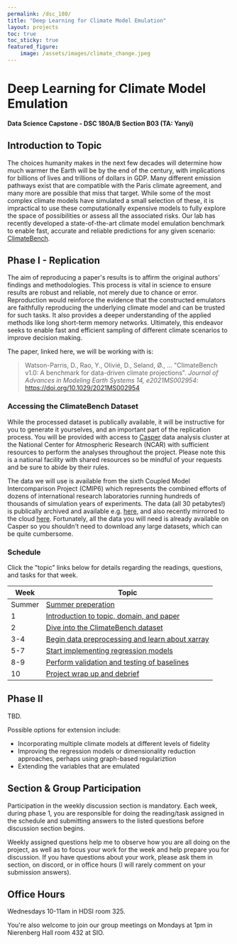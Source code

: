 ```yaml
---
permalink: /dsc_180/
title: "Deep Learning for Climate Model Emulation"
layout: projects
toc: true
toc_sticky: true
featured_figure: 
    image: /assets/images/climate_change.jpeg
---
```

# Deep Learning for Climate Model Emulation
**Data Science Capstone - DSC 180A/B Section B03 (TA: Yanyi)**

## Introduction to Topic

The choices humanity makes in the next few decades will determine how much warmer the Earth will be by the end of the century, with implications for billions of lives and trillions of dollars in GDP. Many different emission pathways exist that are compatible with the Paris climate agreement, and many more are possible that miss that target. While some of the most complex climate models have simulated a small selection of these, it is impractical to use these computationally expensive models to fully explore the space of possibilities or assess all the associated risks. Our lab has recently developed a state-of-the-art climate model emulation benchmark to enable fast, accurate and reliable predictions for any given scenario: [ClimateBench](<https://github.com/duncanwp/ClimateBench>). 

## Phase I - Replication

The aim of reproducing a paper's results is to affirm the original authors' findings and methodologies. This process is vital in science to ensure results are robust and reliable, not merely due to chance or error. Reproduction would reinforce the evidence that the constructed emulators are faithfully reproducing the underlying climate model and can be trusted for such tasks. It also provides a deeper understanding of the applied methods like long short-term memory networks. Ultimately, this endeavor seeks to enable fast and efficient sampling of different climate scenarios to improve decision making.

The paper, linked here, we will be working with is:
>  Watson-Parris, D., Rao, Y., Olivié, D., Seland, Ø., ... "ClimateBench v1.0: A benchmark for data-driven climate projections". *Journal of Advances in Modeling Earth Systems 14, e2021MS002954*: <https://doi.org/10.1029/2021MS002954>


### Accessing the ClimateBench Dataset

While the processed dataset is publically available, it will be instructive for you to generate it yourselves, and an important part of the replication process. You will be provided with access to [Casper](https://arc.ucar.edu/knowledge_base/70549550) data analysis cluster at the National Center for Atmospheric Research (NCAR) with sufficient resources to perform the analyses throughout the project. Please note this is a national facility with shared resources so be mindful of your requests and be sure to abide by their rules.

The data we will use is available from the sixth Coupled Model Intercomparison Project (CMIP6) which represents the combined efforts of dozens of international research laboratories running hundreds of thousands of simulation years of experiments. The data (all 30 petabytes!) is publically archived and available e.g. [here](https://esgf-index1.ceda.ac.uk/projects/esgf-ceda/), and also recently mirrored to the cloud [here](https://registry.opendata.aws/cmip6/). Fortunately, all the data you will need is already available on Casper so you shouldn't need to download any large datasets, which can be quite cumbersome. 

### Schedule

Click the "topic" links below for details regarding the readings, questions, and tasks for that week.

| Week | Topic |
| --- | --- |
| Summer | [Summer preperation](/dsc_180_summer) |
| 1 | [Introduction to topic, domain, and paper](/dsc_180_intro) |
| 2 | [Dive into the ClimateBench dataset](/dsc_180_data) |
| 3-4 | [Begin data preprocessing and learn about xarray](/dsc_180_xarray) |
| 5-7 | [Start implementing regression models](/dsc_180_implement) |
| 8-9 | [Perform validation and testing of baselines](/dsc_180_validate) |
| 10 | [Project wrap up and debrief](/dsc_180_debrief) |


## Phase II

TBD. 

Possible options for extension include:
- Incorporating multiple climate models at different levels of fidelity
- Improving the regression models or dimensionality reduction approaches, perhaps using graph-based regulariztion
- Extending the variables that are emulated 

## Section & Group Participation

Participation in the weekly discussion section is mandatory. Each week, during phase 1, you are responsible for doing the reading/task assigned in the schedule and submitting answers to the listed questions before discussion section begins.

Weekly assigned questions help me to observe how you are all doing on the project, as well as to focus your work for the week and help prepare you for discussion. If you have questions about your work, please ask them in section, on discord, or in office hours (I will rarely comment on your submission answers).


## Office Hours

Wednesdays 10-11am in HDSI room 325.

You're also welcome to join our group meetings on Mondays at 1pm in Nierenberg Hall room 432 at SIO. 
